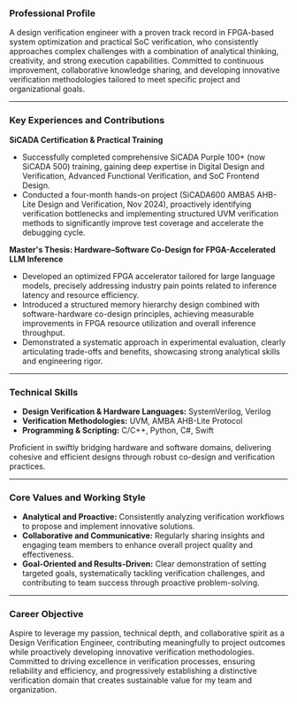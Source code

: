 ### Professional Profile

A design verification engineer with a proven track record in FPGA-based system optimization and practical SoC verification, who consistently approaches complex challenges with a combination of analytical thinking, creativity, and strong execution capabilities. Committed to continuous improvement, collaborative knowledge sharing, and developing innovative verification methodologies tailored to meet specific project and organizational goals.

---

### Key Experiences and Contributions

**SiCADA Certification & Practical Training**
- Successfully completed comprehensive SiCADA Purple 100+ (now SiCADA 500) training, gaining deep expertise in Digital Design and Verification, Advanced Functional Verification, and SoC Frontend Design.
- Conducted a four-month hands-on project (SiCADA600 AMBA5 AHB-Lite Design and Verification, Nov 2024), proactively identifying verification bottlenecks and implementing structured UVM verification methods to significantly improve test coverage and accelerate the debugging cycle.

**Master's Thesis: Hardware–Software Co‑Design for FPGA-Accelerated LLM Inference**
- Developed an optimized FPGA accelerator tailored for large language models, precisely addressing industry pain points related to inference latency and resource efficiency.
- Introduced a structured memory hierarchy design combined with software-hardware co-design principles, achieving measurable improvements in FPGA resource utilization and overall inference throughput.
- Demonstrated a systematic approach in experimental evaluation, clearly articulating trade-offs and benefits, showcasing strong analytical skills and engineering rigor.

---

### Technical Skills

- **Design Verification & Hardware Languages:** SystemVerilog, Verilog
- **Verification Methodologies:** UVM, AMBA AHB-Lite Protocol
- **Programming & Scripting:** C/C++, Python, C#, Swift

Proficient in swiftly bridging hardware and software domains, delivering cohesive and efficient designs through robust co-design and verification practices.

---

### Core Values and Working Style

- **Analytical and Proactive:** Consistently analyzing verification workflows to propose and implement innovative solutions.
- **Collaborative and Communicative:** Regularly sharing insights and engaging team members to enhance overall project quality and effectiveness.
- **Goal-Oriented and Results-Driven:** Clear demonstration of setting targeted goals, systematically tackling verification challenges, and contributing to team success through proactive problem-solving.

---

### Career Objective

Aspire to leverage my passion, technical depth, and collaborative spirit as a Design Verification Engineer, contributing meaningfully to project outcomes while proactively developing innovative verification methodologies. Committed to driving excellence in verification processes, ensuring reliability and efficiency, and progressively establishing a distinctive verification domain that creates sustainable value for my team and organization.
